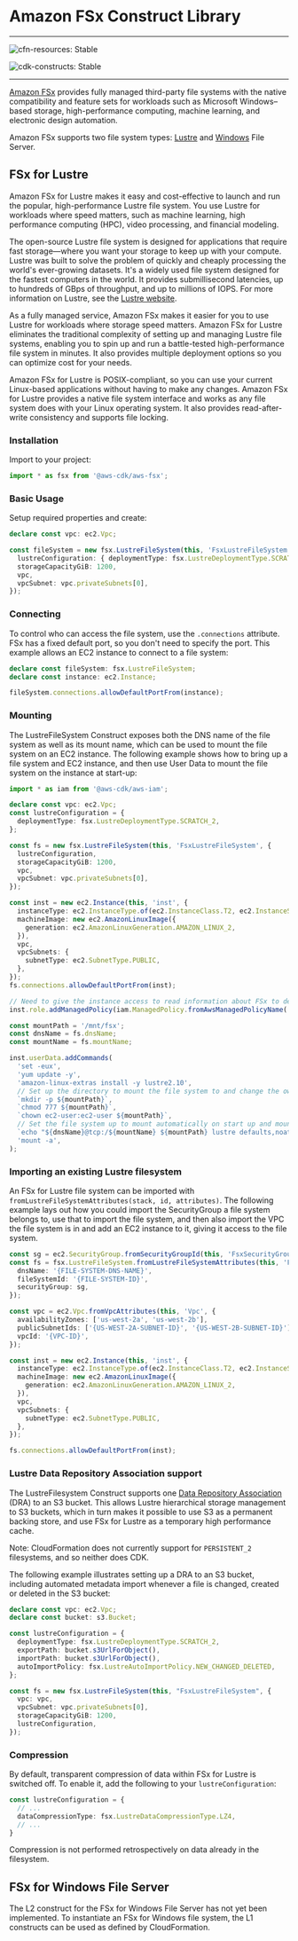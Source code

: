 # Amazon FSx Construct Library
<!--BEGIN STABILITY BANNER-->

---

![cfn-resources: Stable](https://img.shields.io/badge/cfn--resources-stable-success.svg?style=for-the-badge)

![cdk-constructs: Stable](https://img.shields.io/badge/cdk--constructs-stable-success.svg?style=for-the-badge)

---

<!--END STABILITY BANNER-->

[Amazon FSx](https://docs.aws.amazon.com/fsx/?id=docs_gateway) provides fully managed third-party file systems with the
native compatibility and feature sets for workloads such as Microsoft Windows–based storage, high-performance computing,
machine learning, and electronic design automation.

Amazon FSx supports two file system types: [Lustre](https://docs.aws.amazon.com/fsx/latest/LustreGuide/index.html) and
[Windows](https://docs.aws.amazon.com/fsx/latest/WindowsGuide/index.html) File Server.

## FSx for Lustre

Amazon FSx for Lustre makes it easy and cost-effective to launch and run the popular, high-performance Lustre file
system. You use Lustre for workloads where speed matters, such as machine learning, high performance computing (HPC),
video processing, and financial modeling.

The open-source Lustre file system is designed for applications that require fast storage—where you want your storage
to keep up with your compute. Lustre was built to solve the problem of quickly and cheaply processing the world's
ever-growing datasets. It's a widely used file system designed for the fastest computers in the world. It provides
submillisecond latencies, up to hundreds of GBps of throughput, and up to millions of IOPS. For more information on
Lustre, see the [Lustre website](http://lustre.org/).

As a fully managed service, Amazon FSx makes it easier for you to use Lustre for workloads where storage speed matters.
Amazon FSx for Lustre eliminates the traditional complexity of setting up and managing Lustre file systems, enabling
you to spin up and run a battle-tested high-performance file system in minutes. It also provides multiple deployment
options so you can optimize cost for your needs.

Amazon FSx for Lustre is POSIX-compliant, so you can use your current Linux-based applications without having to make
any changes. Amazon FSx for Lustre provides a native file system interface and works as any file system does with your
Linux operating system. It also provides read-after-write consistency and supports file locking.

### Installation

Import to your project:

```ts nofixture
import * as fsx from '@aws-cdk/aws-fsx';
```

### Basic Usage

Setup required properties and create:

```ts
declare const vpc: ec2.Vpc;

const fileSystem = new fsx.LustreFileSystem(this, 'FsxLustreFileSystem', {
  lustreConfiguration: { deploymentType: fsx.LustreDeploymentType.SCRATCH_2 },
  storageCapacityGiB: 1200,
  vpc,
  vpcSubnet: vpc.privateSubnets[0],
});
```

### Connecting

To control who can access the file system, use the `.connections` attribute. FSx has a fixed default port, so you don't
need to specify the port. This example allows an EC2 instance to connect to a file system:

```ts
declare const fileSystem: fsx.LustreFileSystem;
declare const instance: ec2.Instance;

fileSystem.connections.allowDefaultPortFrom(instance);
```

### Mounting

The LustreFileSystem Construct exposes both the DNS name of the file system as well as its mount name, which can be
used to mount the file system on an EC2 instance. The following example shows how to bring up a file system and EC2
instance, and then use User Data to mount the file system on the instance at start-up:

```ts
import * as iam from '@aws-cdk/aws-iam';

declare const vpc: ec2.Vpc;
const lustreConfiguration = {
  deploymentType: fsx.LustreDeploymentType.SCRATCH_2,
};

const fs = new fsx.LustreFileSystem(this, 'FsxLustreFileSystem', {
  lustreConfiguration,
  storageCapacityGiB: 1200,
  vpc,
  vpcSubnet: vpc.privateSubnets[0],
});

const inst = new ec2.Instance(this, 'inst', {
  instanceType: ec2.InstanceType.of(ec2.InstanceClass.T2, ec2.InstanceSize.LARGE),
  machineImage: new ec2.AmazonLinuxImage({
    generation: ec2.AmazonLinuxGeneration.AMAZON_LINUX_2,
  }),
  vpc,
  vpcSubnets: {
    subnetType: ec2.SubnetType.PUBLIC,
  },
});
fs.connections.allowDefaultPortFrom(inst);

// Need to give the instance access to read information about FSx to determine the file system's mount name.
inst.role.addManagedPolicy(iam.ManagedPolicy.fromAwsManagedPolicyName('AmazonFSxReadOnlyAccess'));

const mountPath = '/mnt/fsx';
const dnsName = fs.dnsName;
const mountName = fs.mountName;

inst.userData.addCommands(
  'set -eux',
  'yum update -y',
  'amazon-linux-extras install -y lustre2.10',
  // Set up the directory to mount the file system to and change the owner to the AL2 default ec2-user.
  `mkdir -p ${mountPath}`,
  `chmod 777 ${mountPath}`,
  `chown ec2-user:ec2-user ${mountPath}`,
  // Set the file system up to mount automatically on start up and mount it.
  `echo "${dnsName}@tcp:/${mountName} ${mountPath} lustre defaults,noatime,flock,_netdev 0 0" >> /etc/fstab`,
  'mount -a',
);
```

### Importing an existing Lustre filesystem

An FSx for Lustre file system can be imported with `fromLustreFileSystemAttributes(stack, id, attributes)`. The
following example lays out how you could import the SecurityGroup a file system belongs to, use that to import the file
system, and then also import the VPC the file system is in and add an EC2 instance to it, giving it access to the file
system.

```ts
const sg = ec2.SecurityGroup.fromSecurityGroupId(this, 'FsxSecurityGroup', '{SECURITY-GROUP-ID}');
const fs = fsx.LustreFileSystem.fromLustreFileSystemAttributes(this, 'FsxLustreFileSystem', {
  dnsName: '{FILE-SYSTEM-DNS-NAME}',
  fileSystemId: '{FILE-SYSTEM-ID}',
  securityGroup: sg,
});

const vpc = ec2.Vpc.fromVpcAttributes(this, 'Vpc', {
  availabilityZones: ['us-west-2a', 'us-west-2b'],
  publicSubnetIds: ['{US-WEST-2A-SUBNET-ID}', '{US-WEST-2B-SUBNET-ID}'],
  vpcId: '{VPC-ID}',
});

const inst = new ec2.Instance(this, 'inst', {
  instanceType: ec2.InstanceType.of(ec2.InstanceClass.T2, ec2.InstanceSize.LARGE),
  machineImage: new ec2.AmazonLinuxImage({
    generation: ec2.AmazonLinuxGeneration.AMAZON_LINUX_2,
  }),
  vpc,
  vpcSubnets: {
    subnetType: ec2.SubnetType.PUBLIC,
  },
});

fs.connections.allowDefaultPortFrom(inst);
```

### Lustre Data Repository Association support

The LustreFilesystem Construct supports one [Data Repository Association](https://docs.aws.amazon.com/fsx/latest/LustreGuide/fsx-data-repositories.html) (DRA) to an S3 bucket.  This allows Lustre hierarchical storage management to S3 buckets, which in turn makes it possible to use S3 as a permanent backing store, and use FSx for Lustre as a temporary high performance cache.

Note: CloudFormation does not currently support for `PERSISTENT_2` filesystems, and so neither does CDK.

The following example illustrates setting up a DRA to an S3 bucket, including automated metadata import whenever a file is changed, created or deleted in the S3 bucket:

```ts
declare const vpc: ec2.Vpc;
declare const bucket: s3.Bucket;

const lustreConfiguration = {
  deploymentType: fsx.LustreDeploymentType.SCRATCH_2,
  exportPath: bucket.s3UrlForObject(),
  importPath: bucket.s3UrlForObject(),
  autoImportPolicy: fsx.LustreAutoImportPolicy.NEW_CHANGED_DELETED,
};

const fs = new fsx.LustreFileSystem(this, "FsxLustreFileSystem", {
  vpc: vpc,
  vpcSubnet: vpc.privateSubnets[0],
  storageCapacityGiB: 1200,
  lustreConfiguration,
});
```

### Compression

By default, transparent compression of data within FSx for Lustre is switched off.  To enable it, add the following to your `lustreConfiguration`:

```ts
const lustreConfiguration = {
  // ...
  dataCompressionType: fsx.LustreDataCompressionType.LZ4,
  // ...
}
```

Compression is not performed retrospectively on data already in the filesystem.

## FSx for Windows File Server

The L2 construct for the FSx for Windows File Server has not yet been implemented. To instantiate an FSx for Windows
file system, the L1 constructs can be used as defined by CloudFormation.
